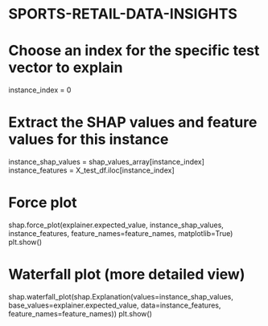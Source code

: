 # SPORTS-RETAIL-DATA-INSIGHTS


# Choose an index for the specific test vector to explain
instance_index = 0

# Extract the SHAP values and feature values for this instance
instance_shap_values = shap_values_array[instance_index]
instance_features = X_test_df.iloc[instance_index]

# Force plot
shap.force_plot(explainer.expected_value, instance_shap_values, instance_features, feature_names=feature_names, matplotlib=True)
plt.show()

# Waterfall plot (more detailed view)
shap.waterfall_plot(shap.Explanation(values=instance_shap_values, base_values=explainer.expected_value, data=instance_features, feature_names=feature_names))
plt.show()
